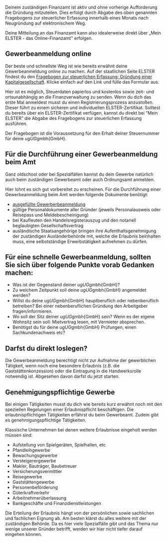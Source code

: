 Deinem zuständigen Finanzamt ist aktiv und ohne vorherige Aufforderung die Gründung mitzuteilen. Dies erfolgt durch Abgabe des oben genannten Fragebogens zur steuerlicher Erfassung innerhalb eines Monats nach Neugründung auf elektronischem Weg.

Deine Mitteilung an das Finanzamt kann also idealerweise direkt über „Mein ELSTER - das Online-Finanzamt" erfolgen.

## Gewerbeanmeldung online

Der beste und schnellste Weg ist wie bereits erwähnt deine Gewerbeanmeldung online zu machen.
Auf der staatlichen Seite ELSTER findest du den [Fragebogen zur steuerlichen Erfassung: Gründung einer Kapitalgesellschaft](https://www.elster.de/eportal/formulare-leistungen/alleformulare/fsekapg). Klicke einfach auf den Link und fülle das Formular aus.

Hier ist es möglich, Steuerdaten papierlos und kostenlos sowie zeit- und ortsunabhängig an die Finanzverwaltung zu senden. Wenn du dich das erste Mal anmeldest musst du einen Registrierungsprozess anzustoßen. Dieser führt zu einem sicheren und individuellen ELSTER-Zertifikat. Solltest du bereits über ein ELSTER-Zertifikat verfügen, kannst du direkt bei “Mein ELSTER” die Abgabe des Fragebogens zur steuerlichen Erfassung ausführen.

Der Fragebogen ist die Voraussetzung für den Erhalt deiner Steuernummer für deine $ug{UG}$gmbh{GmbH}.

## Für die Durchführung einer Gewerbeanmeldung beim Amt

Ganz oldschool oder bei Spezialfällen kannst du dein Gewerbe natürlich auch beim zuständigen Gewerbeamt oder auch Ordnungsamt anmelden.

Hier lohnt es sich gut vorbereitet zu erscheinen. Für die Durchführung einer Gewerbeanmeldung beim Amt werden folgende Dokumente benötigt:

- [ausgefüllte Gewerberbeanmeldung](https://venturecapitol.de/media/pdf/Gewerbeanmeldung.pdf)
- gültige Personaldokumente aller Gründer (jeweils Personalausweis oder Reisepass und Meldebescheinigung)
- bei Kaufleuten den Handelsregisterauszug und den notariell beglaubigten Gesellschaftsvertrag
- ausländische Staatsangehörige bringen ihre Aufenthaltsgenehmigung der zuständigen Ausländerbehörde mit, welche die Erlaubnis beinhalten muss, eine selbstständige Erwerbstätigkeit aufnehmen zu dürfen.

## Für eine schnelle Gewerbeanmeldung, sollten Sie sich über folgende Punkte vorab Gedanken machen:

- Was ist der Gegenstand deiner $ug{UG}$gmbh{GmbH}?
- Zu welchem Zeitpunkt soll deine $ug{UG}$gmbh{GmbH} angemeldet werden?
- Willst du deine $ug{UG}$gmbh{GmbH} hauptberuflich oder nebenberuflich betreiben? Bei einer nebenberuflichen Gründung den Arbeitgeber fragen/informieren.
- Wo soll der Sitz deiner $ug{UG}$gmbh{GmbH} sein? Wenn es der eigene Wohnsitz sein soll: Mietvertrag lesen, mit Vermieter absprechen.
- Benötigst du für deine $ug{UG}$gmbh{GmbH} Prüfungen, einen Sachkundenachweis etc?

## Darfst du direkt loslegen?

Die Gewerbeanmeldung berechtigt nicht zur Aufnahme der gewerblichen Tätigkeit, wenn noch eine besondere Erlaubnis (z.B. die Gaststättenkonzession) oder die Eintragung in die Handwerksrolle notwendig ist. Abgesehen davon darfst du jetzt starten.

## Genehmigungspflichtige Gewerbe

Bei einigen Tätigkeiten musst du dich wie bereits kurz erwähnt noch mit den speziellen Regelungen einer Erlaubnispflicht beschäftigen. Die erlaubnispflichtigen Tätigkeiten erfährst du beim Gewerbeamt. Zudem gibt es genehmigungspflichtige Tätigkeiten.

Klassische Unternehmen bei denen weitere Erlaubnisse eingeholt werden müssen sind:

- Aufstellung von Spielgeräten, Spielhallen, etc
- Pfandleihgewerbe
- Bewachungsgewerbe
- Versteigerergewerbe
- Makler, Bauträger, Baubetreuer
- Versicherungsvermittler
- Reisegewerbe
- Gaststättengewerbe
- Personenbeförderung
- Güterkraftverkehr
- Arbeitnehmerüberlassung
- Bankgeschäfte und Finanzdienstleistungen

Die Erteilung der Erlaubnis hängt von der persönlichen sowie sachlichen und fachlichen Eignung ab.
Am besten klärst du alles weitere mit der zuständigen Behörde. Da es hier viele Spezialfälle gibt und das Thema nur wenige unserer Gründer betrifft, werden wir hier nicht tiefer darauf eingehen können.
